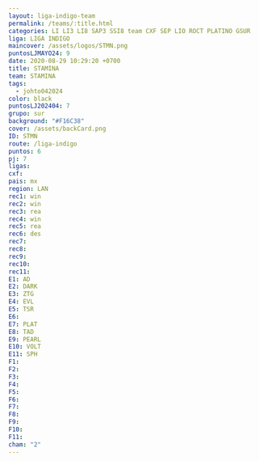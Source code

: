 ```yaml
---
layout: liga-indigo-team
permalink: /teams/:title.html
categories: LI LI3 LI8 SAP3 SSI8 team CXF SEP LIO ROCT PLATINO GSUR
liga: LIGA INDIGO
maincover: /assets/logos/STMN.png
puntosLJMAYO24: 9
date: 2020-08-29 10:29:20 +0700
title: STAMINA
team: STAMINA
tags:
  - johto042024
color: black
puntosLJ202404: 7
grupo: sur
background: "#F16C38"
cover: /assets/backCard.png
ID: STMN
route: /liga-indigo
puntos: 6
pj: 7
ligas: 
cxf: 
pais: mx
region: LAN
rec1: win
rec2: win
rec3: rea
rec4: win
rec5: rea
rec6: des
rec7: 
rec8: 
rec9: 
rec10: 
rec11: 
E1: AD
E2: DARK
E3: ZTG
E4: EVL
E5: TSR
E6: 
E7: PLAT
E8: TAD
E9: PEARL
E10: VOLT
E11: SPH
F1: 
F2: 
F3: 
F4: 
F5: 
F6: 
F7: 
F8: 
F9: 
F10: 
F11: 
cham: "2"
---
```



